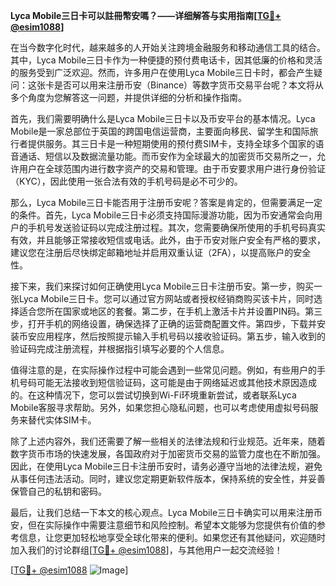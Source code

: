 **Lyca Mobile三日卡可以註冊幣安嗎？——详细解答与实用指南[[TG💪+ @esim1088](https://t.me/s/esim1088)]**

在当今数字化时代，越来越多的人开始关注跨境金融服务和移动通信工具的结合。其中，Lyca Mobile三日卡作为一种便捷的预付费电话卡，因其低廉的价格和灵活的服务受到广泛欢迎。然而，许多用户在使用Lyca Mobile三日卡时，都会产生疑问：这张卡是否可以用来注册币安（Binance）等数字货币交易平台呢？本文将从多个角度为您解答这一问题，并提供详细的分析和操作指南。

首先，我们需要明确什么是Lyca Mobile三日卡以及币安平台的基本情况。Lyca Mobile是一家总部位于英国的跨国电信运营商，主要面向移民、留学生和国际旅行者提供服务。其三日卡是一种短期使用的预付费SIM卡，支持全球多个国家的语音通话、短信以及数据流量功能。而币安作为全球最大的加密货币交易所之一，允许用户在全球范围内进行数字资产的交易和管理。由于币安要求用户进行身份验证（KYC），因此使用一张合法有效的手机号码是必不可少的。

那么，Lyca Mobile三日卡能否用于注册币安呢？答案是肯定的，但需要满足一定的条件。首先，Lyca Mobile三日卡必须支持国际漫游功能，因为币安通常会向用户的手机号发送验证码以完成注册过程。其次，您需要确保所使用的手机号码真实有效，并且能够正常接收短信或电话。此外，由于币安对账户安全有严格的要求，建议您在注册后尽快绑定邮箱地址并启用双重认证（2FA），以提高账户的安全性。

接下来，我们来探讨如何正确使用Lyca Mobile三日卡注册币安。第一步，购买一张Lyca Mobile三日卡。您可以通过官方网站或者授权经销商购买该卡片，同时选择适合您所在国家或地区的套餐。第二步，在手机上激活卡片并设置PIN码。第三步，打开手机的网络设置，确保选择了正确的运营商配置文件。第四步，下载并安装币安应用程序，然后按照提示输入手机号码以接收验证码。第五步，输入收到的验证码完成注册流程，并根据指引填写必要的个人信息。

值得注意的是，在实际操作过程中可能会遇到一些常见问题。例如，有些用户的手机号码可能无法接收到短信验证码，这可能是由于网络延迟或其他技术原因造成的。在这种情况下，您可以尝试切换到Wi-Fi环境重新尝试，或者联系Lyca Mobile客服寻求帮助。另外，如果您担心隐私问题，也可以考虑使用虚拟号码服务来替代实体SIM卡。

除了上述内容外，我们还需要了解一些相关的法律法规和行业规范。近年来，随着数字货币市场的快速发展，各国政府对于加密货币交易的监管力度也在不断加强。因此，在使用Lyca Mobile三日卡注册币安时，请务必遵守当地的法律法规，避免从事任何违法活动。同时，建议您定期更新软件版本，保持系统的安全性，并妥善保管自己的私钥和密码。

最后，让我们总结一下本文的核心观点。Lyca Mobile三日卡确实可以用来注册币安，但在实际操作中需要注意细节和风险控制。希望本文能够为您提供有价值的参考信息，让您更加轻松地享受全球化带来的便利。如果您还有其他疑问，欢迎随时加入我们的讨论群组[[TG💪+ @esim1088](https://t.me/s/esim1088)]，与其他用户一起交流经验！

[[TG💪+ @esim1088](https://t.me/s/esim1088) ![Image](https://i.postimg.cc/4NQfJmqS/Snipaste-2025-05-13-00-14-12.png)]
